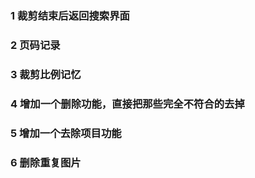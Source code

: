 ### 1 裁剪结束后返回搜索界面

### 2 页码记录

### 3 裁剪比例记忆

### 4 增加一个删除功能，直接把那些完全不符合的去掉

### 5 增加一个去除项目功能

### 6 删除重复图片